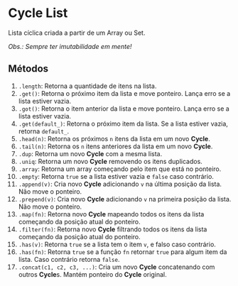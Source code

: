 # Cycle List

Lista cíclica criada a partir de um Array ou Set.

_Obs.: Sempre ter imutabilidade em mente!_

## Métodos

1. `.length`: Retorna a quantidade de itens na lista.
1. `.get()`: Retorna o próximo item da lista e move ponteiro. Lança erro se a lista estiver vazia.
1. `.got()`: Retorna o item anterior da lista e move ponteiro. Lança erro se a lista estiver vazia.
1. `.get(default_)`: Retorna o próximo item da lista. Se a lista estiver vazia, retorna `default_`.
1. `.head(n)`: Retorna os próximos `n` itens da lista em um novo **Cycle**.
1. `.tail(n)`: Retorna os `n` itens anteriores da lista em um novo **Cycle**.
1. `.dup`: Retorna um novo **Cycle** com a mesma lista.
1. `.uniq`: Retorna um novo **Cycle** removendo os itens duplicados.
1. `.array`: Retorna um array começando pelo item que está no ponteiro.
1. `.empty`: Retorna `true` se a lista estiver vazia e `false` caso contrário.
1. `.append(v)`: Cria novo **Cycle** adicionando `v` na última posição da lista. Não move o ponteiro.
1. `.prepend(v)`: Cria novo **Cycle** adicionando `v` na primeira posição da lista. Não move o ponteiro.
1. `.map(fn)`: Retorna novo **Cycle** mapeando todos os itens da lista começando da posição atual do ponteiro.
1. `.filter(fn)`: Retorna novo **Cycle** filtrando todos os itens da lista começando da posição atual do ponteiro.
1. `.has(v)`: Retorna `true` se a lista tem o item `v`, e falso caso contrário.
1. `.has(fn)`: Retorna `true` se a função `fn` retornar `true` para algum item da lista. Caso contrário retorna `false`.
1. `.concat(c1, c2, c3, ...)`: Cria um novo **Cycle** concatenando com outros **Cycle**s. Mantém ponteiro do **Cycle** original.

